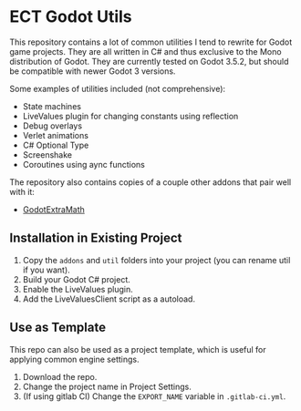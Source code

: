 ﻿# ECT Godot Utils

This repository contains a lot of common utilities I tend to rewrite for Godot game projects.
They are all written in C# and thus exclusive to the Mono distribution of Godot.
They are currently tested on Godot 3.5.2, but should be compatible with newer Godot 3 versions.

Some examples of utilities included (not comprehensive):
- State machines
- LiveValues plugin for changing constants using reflection
- Debug overlays
- Verlet animations
- C# Optional Type
- Screenshake
- Coroutines using aync functions

The repository also contains copies of a couple other addons that pair well with it:
- [GodotExtraMath](https://github.com/aaronfranke/GodotExtraMath)

## Installation in Existing Project

1. Copy the `addons` and `util` folders into your project (you can rename util if you want).
2. Build your Godot C# project.
3. Enable the LiveValues plugin.
4. Add the LiveValuesClient script as a autoload.

## Use as Template

This repo can also be used as a project template, which is useful for applying common engine settings.

1. Download the repo.
2. Change the project name in Project Settings.
3. (If using gitlab CI) Change the `EXPORT_NAME` variable in `.gitlab-ci.yml`.

